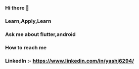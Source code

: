 ### Hi there 👋
### Learn,Apply,Learn
### Ask me about flutter,android
### How to reach me
###   LinkedIn :- https://www.linkedin.com/in/yashj6294/
### 

<!--
**yashj6294/yashj6294** is a ✨ _special_ ✨ repository because its `README.md` (this file) appears on your GitHub profile.

Here are some ideas to get you started:

- 🔭 I’m currently working on ...
- 🌱 I’m currently learning ...
- 👯 I’m looking to collaborate on ...
- 🤔 I’m looking for help with ...
- 💬 Ask me about ...
- 📫 How to reach me: ...
- 😄 Pronouns: ...
- ⚡ Fun fact: ...
-->
